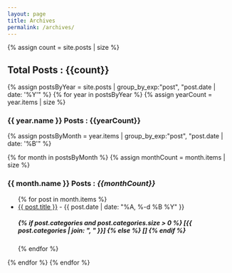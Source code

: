 ```yaml
---
layout: page
title: Archives
permalink: /archives/
---
```

{% assign count = site.posts | size %}

<h2>Total Posts : {{count}}</h2>

{% assign postsByYear = site.posts | group_by_exp:"post", "post.date | date: '%Y'" %}
{% for year in postsByYear %}
{% assign yearCount = year.items | size %}
  <h3>{{ year.name }} Posts : {{yearCount}}</h3>
  {% assign postsByMonth = year.items | group_by_exp:"post", "post.date | date: '%B'" %}


{% for month in postsByMonth %}
{% assign monthCount = month.items | size %}
<h3>{{ month.name }} Posts : <i>{{monthCount}}</i></h3>
<ul>
  {% for post in month.items %}
    <li>
      <a href="{{ post.url | prepend: site.baseurl }}">{{ post.title }}</a> - {{ post.date | date: "%A, %-d %B %Y" }} <h5><b>{% if post.categories and post.categories.size > 0 %}
  [{{ post.categories | join: ", " }}]
{% else %}
  []
{% endif %}</b></h5>
    </li>
  {% endfor %}
</ul>

{% endfor %}
{% endfor %}